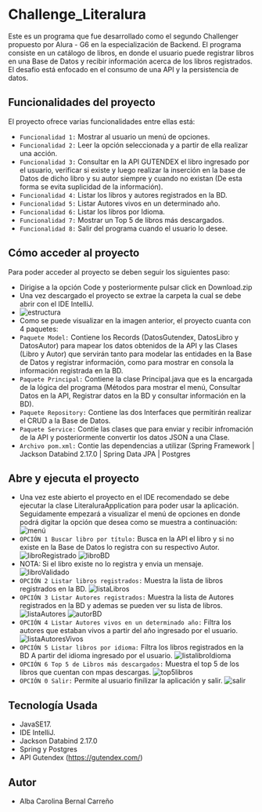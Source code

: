 # Challenge_Literalura

Este es un programa que fue desarrollado como el segundo Challenger propuesto por Alura - G6 en la especialización de Backend. 
El programa consiste en un catálogo de libros, en donde el usuario puede registrar libros en una Base de Datos y recibir información acerca de los libros registrados.
El desafio está enfocado en el consumo de una API y la persistencia de datos.

## Funcionalidades del proyecto
El proyecto ofrece varias funcionalidades entre ellas está:
- `Funcionalidad 1:` Mostrar al usuario un menú de opciones.
- `Funcionalidad 2:` Leer la opción seleccionada y a partir de ella realizar una acción.
- `Funcionalidad 3:` Consultar en la API GUTENDEX el libro ingresado por el usuario, verificar si existe y luego realizar la inserción en la base de Datos de dicho libro y su autor siempre y cuando no existan (De esta forma se evita suplicidad de la información).
- `Funcionalidad 4:` Listar los libros y autores registrados en la BD.
- `Funcionalidad 5:` Listar Autores vivos en un determinado año.
- `Funcionalidad 6:` Listar los libros por Idioma.
- `Funcionalidad 7:` Mostrar un Top 5 de libros más descargados.
- `Funcionalidad 8:` Salir del programa cuando el usuario lo desee.
## Cómo acceder al proyecto
Para poder acceder al proyecto se deben seguir los siguientes paso:
- Dirigise a la opción Code y posteriormente pulsar click en Download.zip
- Una vez descargado el proyecto se extrae la carpeta la cual se debe abrir con el IDE IntelliJ.
- ![estructura](https://github.com/C4r0l1n43ern4l/Challenge_Literalura/assets/90581744/44d23858-ca92-48ec-a657-ebcadb710f28)
- Como se puede visualizar en la imagen anterior, el proyecto cuanta con 4 paquetes:
- `Paquete Model:` Contiene los Records (DatosGutendex, DatosLibro y DatosAutor) para mapear los datos obtenidos de la API y las Clases (Libro y Autor) que servirán tanto para modelar las entidades en la Base de Datos y registrar información, como para mostrar en consola la información registrada en la BD.
- `Paquete Principal:` Contiene la clase Principal.java que es la encargada de la lógica del programa (Métodos para mostrar el menú, Consultar Datos en la API, Registrar datos en la BD y consultar información en la BD).
- `Paquete Repository:` Contiene las dos Interfaces que permitirán realizar el CRUD a la Base de Datos.
- `Paquete Service:` Contie las clases que para enviar y recibir infromación de la API y posteriormente convertir los datos JSON a una Clase.
- `Archivo pom.xml:` Contie las dependencias a utilizar (Spring Framework | Jackson Databind 2.17.0 | Spring Data JPA | Postgres 
## Abre y ejecuta el proyecto
- Una vez este abierto el proyecto en el IDE recomendado se debe ejecutar la clase LiteraluraApplication para poder usar la aplicación. Seguidamente empezará a visualizar el menú de opciones en donde podrá digitar la opción que desea como se muestra a continuación:
![menú](https://github.com/C4r0l1n43ern4l/Challenge_Literalura/assets/90581744/3f532a83-3837-4550-ae5f-f077a203b83c)
- `OPCIÓN 1 Buscar libro por título:` Busca en la API el libro y si no existe en la Base de Datos lo registra con su respectivo Autor.
![libroRegistrado](https://github.com/C4r0l1n43ern4l/Challenge_Literalura/assets/90581744/cfb09309-3f96-4e8e-99ce-afee41d8fd20)
![libroBD](https://github.com/C4r0l1n43ern4l/Challenge_Literalura/assets/90581744/acfdafda-2265-4148-a05d-14a6323dc1f9)
- NOTA: Si el libro existe no lo registra y envia un mensaje.
![libroValidado](https://github.com/C4r0l1n43ern4l/Challenge_Literalura/assets/90581744/ac5315d6-c260-4a49-975c-6ba0bb4f6362)
- `OPCIÓN 2 Listar libros registrados:` Muestra la lista de libros registrados en la BD.
![listaLibros](https://github.com/C4r0l1n43ern4l/Challenge_Literalura/assets/90581744/ff0a91c9-4b5e-439c-9d62-c10f540f0a7b)
- `OPCIÓN 3 Listar Autores registrados:` Muestra la lista de Autores registrados en la BD y ademas se pueden ver su lista de libros.
![listaAutores](https://github.com/C4r0l1n43ern4l/Challenge_Literalura/assets/90581744/8e344ffe-3a78-42e5-96e7-af714b04f796)
![autorBD](https://github.com/C4r0l1n43ern4l/Challenge_Literalura/assets/90581744/e0d7c557-aaf0-4349-a6d5-d89d46ec8ea3)
- `OPCIÓN 4 Listar Autores vivos en un determinado año:` Filtra los autores que estaban vivos a partir del año ingresado por el usuario.
![listaAutoresVivos](https://github.com/C4r0l1n43ern4l/Challenge_Literalura/assets/90581744/36683c9f-eafd-4f25-a78e-873a5062c6fb)
- `OPCIÓN 5 Listar libros por idioma:` Filtra los libros registrados en la BD A partir del idioma ingresado por el usuario.
![listalibroIdioma](https://github.com/C4r0l1n43ern4l/Challenge_Literalura/assets/90581744/6e764a73-edea-4b25-9fbf-c19a7ee86127)
- `OPCIÓN 6 Top 5 de Libros más descargados:` Muestra el top 5 de los libros que cuentan con mpas descargas.
![top5libros](https://github.com/C4r0l1n43ern4l/Challenge_Literalura/assets/90581744/9d48eb5a-1244-4bc5-9c93-a53438d8da2a)
- `OPCIÓN 0 Salir:` Permite al usuario finilizar la aplicación y salir.
![salir](https://github.com/C4r0l1n43ern4l/Challenge_Literalura/assets/90581744/9d5428a3-3f91-4bc5-8d23-f3220d6c1146)

## Tecnología Usada
- JavaSE17.
- IDE IntelliJ.
- Jackson Databind 2.17.0
- Spring y Postgres
- API Gutendex (https://gutendex.com/)
## Autor
- Alba Carolina Bernal Carreño
